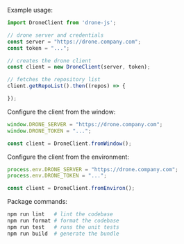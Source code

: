 Example usage:

```js
import DroneClient from 'drone-js';

// drone server and credentials
const server = "https://drone.company.com";
const token = "...";

// creates the drone client
const client = new DroneClient(server, token);

// fetches the repository list
client.getRepoList().then((repos) => {

});
```

Configure the client from the window:

```js
window.DRONE_SERVER = "https://drone.company.com";
window.DRONE_TOKEN = "...";

const client = DroneClient.fromWindow();
```

Configure the client from the environment:

```js
process.env.DRONE_SERVER = "https://drone.company.com";
process.env.DRONE_TOKEN = "...";

const client = DroneClient.fromEnviron();
```

Package commands:

```sh
npm run lint   # lint the codebase
npm run format # format the codebase
npm run test   # runs the unit tests
npm run build  # generate the bundle
```
